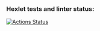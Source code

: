### Hexlet tests and linter status:
[![Actions Status](https://github.com/Kiatsyndesi/php-project-lvl1/workflows/hexlet-check/badge.svg)](https://github.com/Kiatsyndesi/php-project-lvl1/actions)